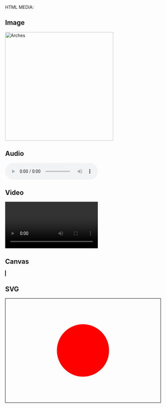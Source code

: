 HTML MEDIA:



<h2>Image</h2>
<img alt="Arches" src="https://media.wired.com/photos/633c95ef85e7a4cc2f802256/master/pass/Breath-of-the-Wild-Casual-Gamer-Culture.jpg" width="350" />

<h2>Audio</h2>
<audio controls src="https://github.com/webprogramming260/.github/blob/main/profile/html/media/htmlAudio.mp3?raw=true"></audio>

<h2>Video</h2>
<video controls width="300" crossorigin="anonymous"> <source src="http://commondatastorage.googleapis.com/gtv-videos-bucket/sample/ForBiggerBlazes.mp4"/>
</video>

<h2>Canvas</h2>
<canvas id="canvasDemo" width="300" height="200" style="border: 1px solid #000000"></canvas>
<script>
  const ctx = document.getElementById('canvasDemo').getContext('2d');
  ctx.beginPath();
  ctx.arc(150, 100, 50, 0, 2 * Math.PI);
  ctx.fillStyle = 'blue';
  ctx.strokeStyle = 'blue';
  ctx.fill();
  ctx.stroke();
</script>

<h2>SVG</h2>
<svg viewBox="0 0 300 200" xmlns="http://www.w3.org/2000/svg" stroke="red" fill="red" style="border: 1px solid #000000">
  <circle cx="150" cy="100" r="50" />
</svg>
